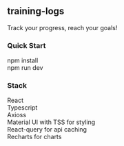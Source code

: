 ## training-logs

Track your progress, reach your goals!

### Quick Start
npm install<br/>
npm run dev

### Stack
React<br/>
Typescript<br/>
Axioss<br/>
Material UI with TSS for styling<br/>
React-query for api caching<br/>
Recharts for charts<br/>
